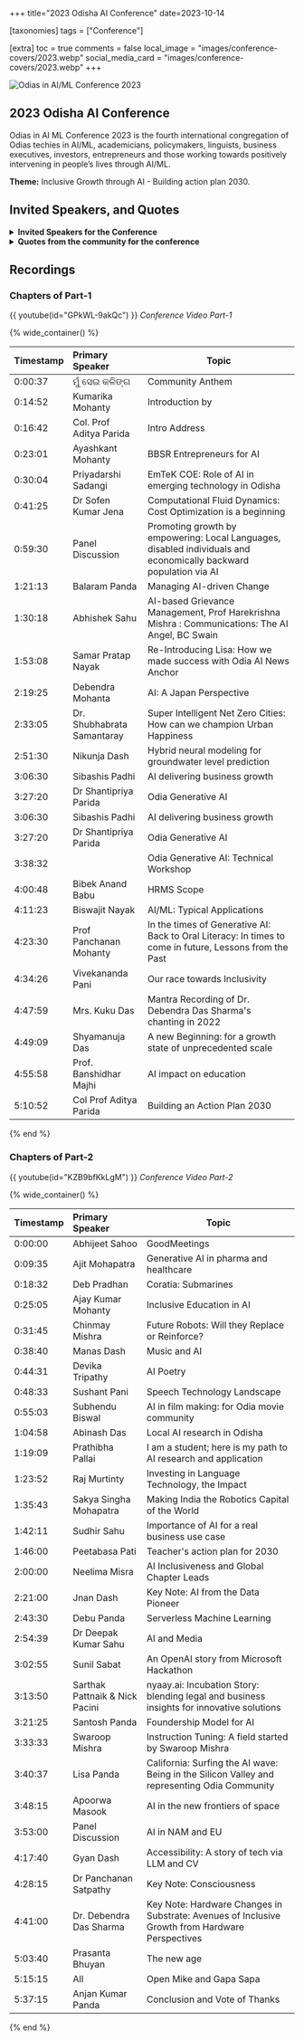 +++
title="2023 Odisha AI Conference"
date=2023-10-14

[taxonomies]
tags = ["Conference"]

[extra]
toc = true
comments = false
local_image = "images/conference-covers/2023.webp"
social_media_card = "images/conference-covers/2023.webp"
+++

![Odias in AI/ML Conference 2023](/images/conference-covers/2023.webp)

## 2023 Odisha AI Conference

Odias in AI ML Conference 2023 is the fourth international congregation of Odias techies in AI/ML, academicians, policymakers, linguists, business executives, investors, entrepreneurs and those working towards positively intervening in people’s lives through AI/ML.

**Theme:** Inclusive Growth through AI - Building action plan 2030.

## Invited Speakers, and Quotes

<details>
    <summary><b>Invited Speakers for the Conference</b></summary>
    {{ gallery(image_type="speaker") }}
</details>

<details>
    <summary><b>Quotes from the community for the conference</b></summary>
    {{ gallery(image_type="quote") }}
</details>

## Recordings

### Chapters of Part-1

{{ youtube(id="GPkWL-9akQc") }}
_Conference Video Part-1_

{% wide_container() %}

| Timestamp | Primary Speaker            | Topic                                                                                                             |
| :-------- | :------------------------- | ----------------------------------------------------------------------------------------------------------------- |
| 0:00:37   | ମୁଁ ସେଇ କଳିଙ୍ଗ             | Community Anthem                                                                                                  |
| 0:14:52   | Kumarika Mohanty           | Introduction by                                                                                                   |
| 0:16:42   | Col. Prof Aditya Parida    | Intro Address                                                                                                     |
| 0:23:01   | Ayashkant Mohanty          | BBSR Entrepreneurs for AI                                                                                         |
| 0:30:04   | Priyadarshi Sadangi        | EmTeK COE: Role of AI in emerging technology in Odisha                                                            |
| 0:41:25   | Dr Sofen Kumar Jena        | Computational Fluid Dynamics: Cost Optimization is a beginning                                                    |
| 0:59:30   | Panel Discussion           | Promoting growth by empowering: Local Languages, disabled individuals and economically backward population via AI |
| 1:21:13   | Balaram Panda              | Managing AI-driven Change                                                                                         |
| 1:30:18   | Abhishek Sahu              | AI-based Grievance Management, Prof Harekrishna Mishra : Communications: The AI Angel, BC Swain                   |
| 1:53:08   | Samar Pratap Nayak         | Re-Introducing Lisa: How we made success with Odia AI News Anchor                                                 |
| 2:19:25   | Debendra Mohanta           | AI: A Japan Perspective                                                                                           |
| 2:33:05   | Dr. Shubhabrata Samantaray | Super Intelligent Net Zero Cities: How can we champion Urban Happiness                                            |
| 2:51:30   | Nikunja Dash               | Hybrid neural modeling for groundwater level prediction                                                           |
| 3:06:30   | Sibashis Padhi             | AI delivering business growth                                                                                     |
| 3:27:20   | Dr Shantipriya Parida      | Odia Generative AI                                                                                                |
| 3:06:30   | Sibashis Padhi             | AI delivering business growth                                                                                     |
| 3:27:20   | Dr Shantipriya Parida      | Odia Generative AI                                                                                                |
| 3:38:32   |                            | Odia Generative AI: Technical Workshop                                                                            |
| 4:00:48   | Bibek Anand Babu           | HRMS Scope                                                                                                        |
| 4:11:23   | Biswajit Nayak             | AI/ML: Typical Applications                                                                                       |
| 4:23:30   | Prof Panchanan Mohanty     | In the times of Generative AI: Back to Oral Literacy: In times to come in future, Lessons from the Past           |
| 4:34:26   | Vivekananda Pani           | Our race towards Inclusivity                                                                                      |
| 4:47:59   | Mrs. Kuku Das              | Mantra Recording of Dr. Debendra Das Sharma's chanting in 2022                                                    |
| 4:49:09   | Shyamanuja Das             | A new Beginning: for a growth state of unprecedented scale                                                        |
| 4:55:58   | Prof. Banshidhar Majhi     | AI impact on education                                                                                            |
| 5:10:52   | Col Prof Aditya Parida     | Building an Action Plan 2030                                                                                      |

{% end %}

### Chapters of Part-2

{{ youtube(id="KZB9bfKkLgM") }}
_Conference Video Part-2_

{% wide_container() %}

| Timestamp | Primary Speaker                | Topic                                                                                           |
| :-------- | :----------------------------- | ----------------------------------------------------------------------------------------------- |
| 0:00:00   | Abhijeet Sahoo                 | GoodMeetings                                                                                    |
| 0:09:35   | Ajit Mohapatra                 | Generative AI in pharma and healthcare                                                          |
| 0:18:32   | Deb Pradhan                    | Coratia: Submarines                                                                             |
| 0:25:05   | Ajay Kumar Mohanty             | Inclusive Education in AI                                                                       |
| 0:31:45   | Chinmay Mishra                 | Future Robots: Will they Replace or Reinforce?                                                  |
| 0:38:40   | Manas Dash                     | Music and AI                                                                                    |
| 0:44:31   | Devika Tripathy                | AI Poetry                                                                                       |
| 0:48:33   | Sushant Pani                   | Speech Technology Landscape                                                                     |
| 0:55:03   | Subhendu Biswal                | AI in film making: for Odia movie community                                                     |
| 1:04:58   | Abinash Das                    | Local AI research in Odisha                                                                     |
| 1:19:09   | Prathibha Pallai               | I am a student; here is my path to AI research and application                                  |
| 1:23:52   | Raj Murtinty                   | Investing in Language Technology, the Impact                                                    |
| 1:35:43   | Sakya Singha Mohapatra         | Making India the Robotics Capital of the World                                                  |
| 1:42:11   | Sudhir Sahu                    | Importance of AI for a real business use case                                                   |
| 1:46:00   | Peetabasa Pati                 | Teacher's action plan for 2030                                                                  |
| 2:00:00   | Neelima Misra                  | AI Inclusiveness and Global Chapter Leads                                                       |
| 2:21:00   | Jnan Dash                      | Key Note: AI from the Data Pioneer                                                              |
| 2:43:30   | Debu Panda                     | Serverless Machine Learning                                                                     |
| 2:54:39   | Dr Deepak Kumar Sahu           | AI and Media                                                                                    |
| 3:02:55   | Sunil Sabat                    | An OpenAI story from Microsoft Hackathon                                                        |
| 3:13:50   | Sarthak Pattnaik & Nick Pacini | nyaay.ai: Incubation Story: blending legal and business insights for innovative solutions       |
| 3:21:25   | Santosh Panda                  | Foundership Model for AI                                                                        |
| 3:33:33   | Swaroop Mishra                 | Instruction Tuning: A field started by Swaroop Mishra                                           |
| 3:40:37   | Lisa Panda                     | California: Surfing the AI wave: Being in the Silicon Valley and representing Odia Community    |
| 3:48:15   | Apoorwa Masook                 | AI in the new frontiers of space                                                                |
| 3:53:00   | Panel Discussion               | AI in NAM and EU                                                                                |
| 4:17:40   | Gyan Dash                      | Accessibility: A story of tech via LLM and CV                                                   |
| 4:28:15   | Dr Panchanan Satpathy          | Key Note: Consciousness                                                                         |
| 4:41:00   | Dr. Debendra Das Sharma        | Key Note: Hardware Changes in Substrate: Avenues of Inclusive Growth from Hardware Perspectives |
| 5:03:40   | Prasanta Bhuyan                | The new age                                                                                     |
| 5:15:15   | All                            | Open Mike and Gapa Sapa                                                                         |
| 5:37:15   | Anjan Kumar Panda              | Conclusion and Vote of Thanks                                                                   |

{% end %}
